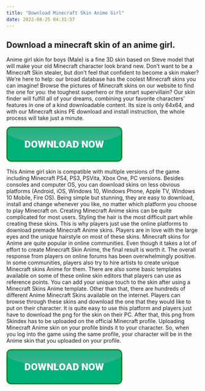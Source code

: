 ```yaml
---
title: "Download Minecraft Skin Anime Girl"
date: 2022-08-25 04:31:57
---
```


## Download a minecraft skin of an anime girl.

Anime girl skin for boys (Male) is a fine 3D skin based on Steve model that will make your old Minecraft character look brand new. Don’t want to be a Minecraft Skin stealer, but don’t feel that confident to become a skin maker? We’re here to help: our broad database has the coolest Minecraft skins you can imagine! Browse the pictures of Minecraft skins on our website to find the one for you: the toughest superhero or the smart supervillain? Our skin finder will fulfill all of your dreams, combining your favorite characters’ features in one of a kind downloadable content. Its size is only 64x64, and with our Minecraft skins PE download and install instruction, the whole process will take just a minute.

[![button](https://github.com/minecraftbay/minecraftbay.github.io/blob/main/dlbutton.png?raw=true)](https://minecraftsync.com/download-minecraft-skin)


This Anime girl skin is compatible with multiple versions of the game including Minecraft PS4, PS3, PSVita, Xbox One, PC versions. Besides consoles and computer OS, you can download skins on less obvious platforms (Android, iOS, Windows 10, Windows Phone, Apple TV, Windows 10 Mobile, Fire OS). Being simple but stunning, they are easy to download, install and change whenever you like, no matter which platform you choose to play Minecraft on.
Creating Minecraft Anime skins can be quite complicated for most users. Styling the hair is the most difficult part while creating these skins. This is why players just use the online platforms to download premade Minecraft Anime skins. Players are in love with the large eyes and the unique hairstyle on most of these skins. Minecraft skins for Anime are quite popular in online communities. Even though it takes a lot of effort to create Minecraft Skin Anime, the final result is worth it. The overall response from players on online forums has been overwhelmingly positive. In some communities, players also try to hire artists to create unique Minecraft skins Anime for them. There are also some basic templates available on some of these online skin editors that players can use as reference points. You can add your unique touch to the skin after using a Minecraft Skins Anime template. Other than that, there are hundreds of different Anime Minecraft Skins available on the internet. Players can browse through these skins and download the one that they would like to put on their character. It is quite easy to use this platform and players just have to download the png for the skin on their PC. After that, this png from Skindex has to be uploaded on the official Minecraft profile. Uploading Minecraft Anime skin on your profile binds it to your character. So, when you log into the game using the same profile, your character will be in the Anime skin that you uploaded on your profile.


[![button](https://github.com/minecraftbay/minecraftbay.github.io/blob/main/dlbutton.png?raw=true)](https://minecraftsync.com/download-minecraft-skin)